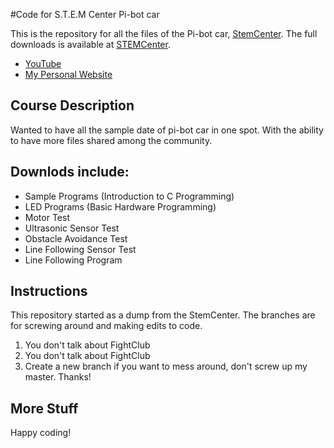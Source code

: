 #Code for S.T.E.M Center Pi-bot car

This is the repository for all the files of the Pi-bot car, [StemCenter](http://stemcenterusa.com/pi-bot/downloads-/). The full downloads is available at [STEMCenter](http://stemcenterusa.com/pi-bot/downloads-/).
- [YouTube](https://www.youtube.com/channel/UC1LGHm3S_TprJv83GwJVTRw)
- [My Personal Website](http://www.djburn.com)

## Course Description
Wanted to have all the sample date of pi-bot car in one spot. With the ability to have more files shared among the community.

## Downlods include:

- Sample Programs (Introduction to C Programming)
- LED Programs (Basic Hardware Programming)
- Motor Test
- Ultrasonic Sensor Test
- Obstacle Avoidance Test
- Line Following Sensor Test
- Line Following Program

## Instructions
This repository started as a dump from the StemCenter.  The branches are for screwing around and making edits to code.

1. You don't talk about FightClub
2. You don't talk about FightClub
3. Create a new branch if you want to mess around, don't screw up my master.  Thanks!

## More Stuff
Happy coding!
